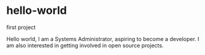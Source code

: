# hello-world
first project

Hello world,
I am a Systems Administrator, aspiring to become a developer.  I am also interested in getting involved in open source projects.
